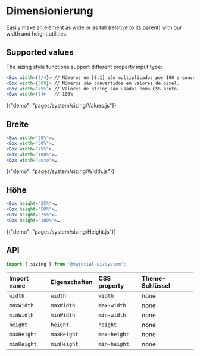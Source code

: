 # Dimensionierung

<p class="description">Easily make an element as wide or as tall (relative to its parent) with our width and height utilities.</p>

## Supported values

The sizing style functions support different property input type:

```jsx
<Box width={1/4}> // Números em [0,1] são multiplicados por 100 e convertido em % valores.
<Box width={300}> // Números são convertidos em valores de pixel.
<Box width="75%"> // Valores de string são usados como CSS bruto.
<Box width={1}>   // 100%
```

{{"demo": "pages/system/sizing/Values.js"}}

## Breite

```jsx
<Box width="25%">…
<Box width="50%">…
<Box width="75%">…
<Box width="100%">…
<Box width="auto">…
```

{{"demo": "pages/system/sizing/Width.js"}}

## Höhe

```jsx
<Box height="25%">…
<Box height="50%">…
<Box height="75%">…
<Box height="100%">…
```

{{"demo": "pages/system/sizing/Height.js"}}

## API

```js
import { sizing } from '@material-ui/system';
```

| Import name | Eigenschaften | CSS property | Theme-Schlüssel |
|:----------- |:------------- |:------------ |:--------------- |
| `width`     | `width`       | `width`      | none            |
| `maxWidth`  | `maxWidth`    | `max-width`  | none            |
| `minWidth`  | `minWidth`    | `min-width`  | none            |
| `height`    | `height`      | `height`     | none            |
| `maxHeight` | `maxHeight`   | `max-height` | none            |
| `minHeight` | `minHeight`   | `min-height` | none            |